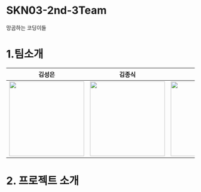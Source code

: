 # SKN03-2nd-3Team
망곰하는 코딩이들

# 1.팀소개
|김성은|김종식|이주원|최연규|허지원|
|---|---|---|---|---|
|<img src="https://github.com/user-attachments/assets/d28f0fe3-1804-4c2a-b72b-fdd950d749bc"  width="200" height="200"/> |<img src="https://github.com/user-attachments/assets/fb403361-d3b3-4023-9813-183ad7b6b2f7"  width="200" height="200"/> |<img src="https://github.com/user-attachments/assets/d507e286-9575-4b1f-be18-94688a149080"  width="200" height="200"/>  | <img src="https://github.com/user-attachments/assets/5b3f38cc-696e-4d09-8ca9-f93d412a7a17"  width="200" height="200"/> |<img src="https://github.com/user-attachments/assets/d8f438e8-eed8-4763-bdf8-a744b5071d49"  width="200" height="200"/>  |

# 2. 프로젝트 소개

